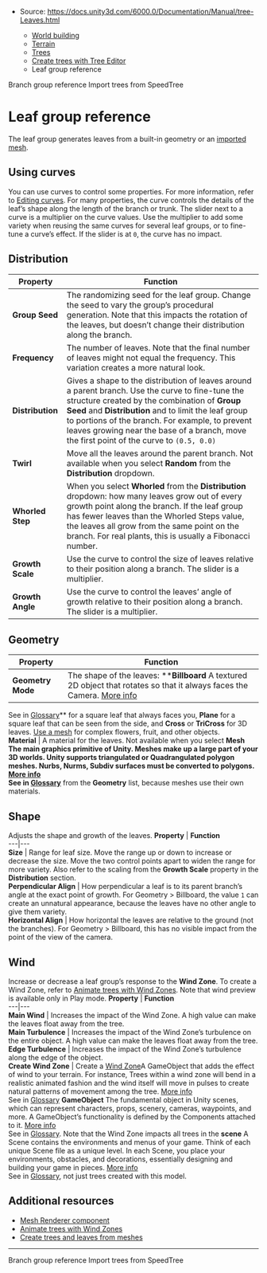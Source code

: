 * Source: https://docs.unity3d.com/6000.0/Documentation/Manual/tree-Leaves.html

  * [World building](https://docs.unity3d.com/6000.0/Documentation/Manual/CreatingEnvironments.html)
  * [Terrain](https://docs.unity3d.com/6000.0/Documentation/Manual/script-Terrain.html)
  * [Trees](https://docs.unity3d.com/6000.0/Documentation/Manual/terrain-Trees-Landing.html)
  * [Create trees with Tree Editor](https://docs.unity3d.com/6000.0/Documentation/Manual/class-Tree.html)
  * Leaf group reference


[](https://docs.unity3d.com/6000.0/Documentation/Manual/tree-Branches.html)
Branch group reference
[](https://docs.unity3d.com/6000.0/Documentation/Manual/SpeedTree-landing.html)
Import trees from SpeedTree
# Leaf group reference
The leaf group generates leaves from a built-in geometry or an [imported mesh](https://docs.unity3d.com/6000.0/Documentation/Manual/terrain-Tree-From-Mesh.html).
## Using curves
You can use curves to control some properties. For more information, refer to [Editing curves](https://docs.unity3d.com/6000.0/Documentation/Manual/EditingCurves.html). 
For many properties, the curve controls the details of the leaf’s shape along the length of the branch or trunk. 
The slider next to a curve is a multiplier on the curve values. Use the multiplier to add some variety when reusing the same curves for several leaf groups, or to fine-tune a curve’s effect. If the slider is at `0`, the curve has no impact. 
## Distribution
**Property** | **Function**  
---|---  
**Group Seed** | The randomizing seed for the leaf group. Change the seed to vary the group’s procedural generation. Note that this impacts the rotation of the leaves, but doesn’t change their distribution along the branch.  
**Frequency** | The number of leaves. Note that the final number of leaves might not equal the frequency. This variation creates a more natural look.  
**Distribution** | Gives a shape to the distribution of leaves around a parent branch. Use the curve to fine-tune the structure created by the combination of **Group Seed** and **Distribution** and to limit the leaf group to portions of the branch. For example, to prevent leaves growing near the base of a branch, move the first point of the curve to `(0.5, 0.0)`  
**Twirl** | Move all the leaves around the parent branch. Not available when you select **Random** from the **Distribution** dropdown.  
**Whorled Step** | When you select **Whorled** from the **Distribution** dropdown: how many leaves grow out of every growth point along the branch. If the leaf group has fewer leaves than the Whorled Steps value, the leaves all grow from the same point on the branch. For real plants, this is usually a Fibonacci number.  
**Growth Scale** | Use the curve to control the size of leaves relative to their position along a branch. The slider is a multiplier.  
**Growth Angle** | Use the curve to control the leaves’ angle of growth relative to their position along a branch. The slider is a multiplier.  
## Geometry
**Property** | **Function**  
---|---  
**Geometry Mode** | The shape of the leaves: ****Billboard** A textured 2D object that rotates so that it always faces the Camera. [More info](https://docs.unity3d.com/6000.0/Documentation/Manual/class-BillboardRenderer.html)  
See in [Glossary](https://docs.unity3d.com/6000.0/Documentation/Manual/Glossary.html#Billboard)** for a square leaf that always faces you, **Plane** for a square leaf that can be seen from the side, and **Cross** or **TriCross** for 3D leaves. [Use a mesh](https://docs.unity3d.com/6000.0/Documentation/Manual/terrain-Tree-From-Mesh.html) for complex flowers, fruit, and other objects.  
**Material** | A material for the leaves. Not available when you select ****Mesh** The main graphics primitive of Unity. Meshes make up a large part of your 3D worlds. Unity supports triangulated or Quadrangulated polygon meshes. Nurbs, Nurms, Subdiv surfaces must be converted to polygons. [More info](https://docs.unity3d.com/6000.0/Documentation/Manual/mesh.html)  
See in [Glossary](https://docs.unity3d.com/6000.0/Documentation/Manual/Glossary.html#Mesh)** from the **Geometry** list, because meshes use their own materials.  
## Shape
Adjusts the shape and growth of the leaves.
**Property** | **Function**  
---|---  
**Size** | Range for leaf size. Move the range up or down to increase or decrease the size. Move the two control points apart to widen the range for more variety. Also refer to the scaling from the **Growth Scale** property in the **Distribution** section.  
**Perpendicular Align** | How perpendicular a leaf is to its parent branch’s angle at the exact point of growth. For Geometry > Billboard, the value `1` can create an unnatural appearance, because the leaves have no other angle to give them variety.  
**Horizontal Align** | How horizontal the leaves are relative to the ground (not the branches). For Geometry > Billboard, this has no visible impact from the point of the view of the camera.  
## Wind
Increase or decrease a leaf group’s response to the **Wind Zone**. To create a Wind Zone, refer to [Animate trees with Wind Zones](https://docs.unity3d.com/6000.0/Documentation/Manual/class-WindZone.html).
Note that wind preview is available only in Play mode.
**Property** | **Function**  
---|---  
**Main Wind** | Increases the impact of the Wind Zone. A high value can make the leaves float away from the tree.  
**Main Turbulence** | Increases the impact of the Wind Zone’s turbulence on the entire object. A high value can make the leaves float away from the tree.  
**Edge Turbulence** | Increases the impact of the Wind Zone’s turbulence along the edge of the object.  
**Create Wind Zone** | Create a [Wind Zone](https://docs.unity3d.com/6000.0/Documentation/Manual/class-WindZone.html)A GameObject that adds the effect of wind to your terrain. For instance, Trees within a wind zone will bend in a realistic animated fashion and the wind itself will move in pulses to create natural patterns of movement among the tree. [More info](https://docs.unity3d.com/6000.0/Documentation/Manual/class-WindZone.html)  
See in [Glossary](https://docs.unity3d.com/6000.0/Documentation/Manual/Glossary.html#windzone) **GameObject** The fundamental object in Unity scenes, which can represent characters, props, scenery, cameras, waypoints, and more. A GameObject’s functionality is defined by the Components attached to it. [More info](https://docs.unity3d.com/6000.0/Documentation/Manual/class-GameObject.html)  
See in [Glossary](https://docs.unity3d.com/6000.0/Documentation/Manual/Glossary.html#GameObject). Note that the Wind Zone impacts all trees in the **scene** A Scene contains the environments and menus of your game. Think of each unique Scene file as a unique level. In each Scene, you place your environments, obstacles, and decorations, essentially designing and building your game in pieces. [More info](https://docs.unity3d.com/6000.0/Documentation/Manual/CreatingScenes.html)  
See in [Glossary](https://docs.unity3d.com/6000.0/Documentation/Manual/Glossary.html#Scene), not just trees created with this model.  
## Additional resources
  * [Mesh Renderer component](https://docs.unity3d.com/6000.0/Documentation/Manual/class-MeshRenderer.html)
  * [Animate trees with Wind Zones](https://docs.unity3d.com/6000.0/Documentation/Manual/class-WindZone.html)
  * [Create trees and leaves from meshes](https://docs.unity3d.com/6000.0/Documentation/Manual/terrain-Tree-From-Mesh.html)


* * *
[](https://docs.unity3d.com/6000.0/Documentation/Manual/tree-Branches.html)
Branch group reference
[](https://docs.unity3d.com/6000.0/Documentation/Manual/SpeedTree-landing.html)
Import trees from SpeedTree

